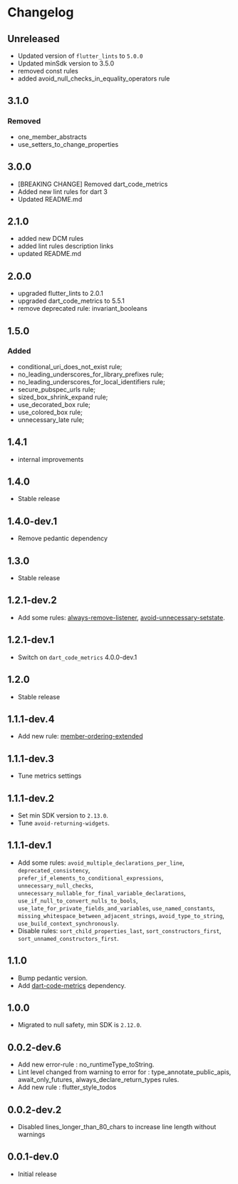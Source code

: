 # Changelog

## Unreleased

* Updated version of `flutter_lints` to `5.0.0`
* Updated minSdk version to 3.5.0
* removed const rules
* added avoid_null_checks_in_equality_operators rule

## 3.1.0

### Removed

* one_member_abstracts 
* use_setters_to_change_properties

## 3.0.0

* [BREAKING CHANGE] Removed dart_code_metrics
* Added new lint rules for dart 3
* Updated README.md

## 2.1.0

* added new DCM rules
* added lint rules description links
* updated README.md

## 2.0.0

* upgraded flutter_lints to 2.0.1
* upgraded dart_code_metrics to 5.5.1
* remove deprecated rule: invariant_booleans

## 1.5.0

### Added

* conditional_uri_does_not_exist rule;
* no_leading_underscores_for_library_prefixes rule;
* no_leading_underscores_for_local_identifiers rule;
* secure_pubspec_urls rule;
* sized_box_shrink_expand rule;
* use_decorated_box rule;
* use_colored_box rule;
* unnecessary_late rule;

## 1.4.1

* internal improvements

## 1.4.0

* Stable release

## 1.4.0-dev.1

* Remove pedantic dependency

## 1.3.0

* Stable release

## 1.2.1-dev.2

* Add some rules: [always-remove-listener](https://github.com/dart-code-checker/dart-code-metrics/blob/master/doc/rules/always-remove-listener.md), [avoid-unnecessary-setstate](https://github.com/dart-code-checker/dart-code-metrics/blob/master/doc/rules/avoid-unnecessary-setstate.md).

## 1.2.1-dev.1

* Switch on `dart_code_metrics` 4.0.0-dev.1

## 1.2.0

* Stable release

## 1.1.1-dev.4

* Add new rule: [member-ordering-extended](https://github.com/dart-code-checker/dart-code-metrics/blob/master/doc/rules/member-ordering-extended.md)

## 1.1.1-dev.3

* Tune metrics settings

## 1.1.1-dev.2

* Set min SDK version to `2.13.0`.
* Tune `avoid-returning-widgets`.

## 1.1.1-dev.1

* Add some rules: `avoid_multiple_declarations_per_line`, `deprecated_consistency`, `prefer_if_elements_to_conditional_expressions`, `unnecessary_null_checks`, `unnecessary_nullable_for_final_variable_declarations`, `use_if_null_to_convert_nulls_to_bools`, `use_late_for_private_fields_and_variables`, `use_named_constants`, `missing_whitespace_between_adjacent_strings`, `avoid_type_to_string`, `use_build_context_synchronously`.
* Disable rules: `sort_child_properties_last`, `sort_constructors_first`, `sort_unnamed_constructors_first`.

## 1.1.0

* Bump pedantic version.
* Add [dart-code-metrics](https://pub.dev/packages/dart_code_metrics) dependency.

## 1.0.0

* Migrated to null safety, min SDK is `2.12.0`.

## 0.0.2-dev.6

* Add new error-rule : no_runtimeType_toString.
* Lint level changed from warning to error for : type_annotate_public_apis, await_only_futures, always_declare_return_types rules.
* Add new rule : flutter_style_todos

## 0.0.2-dev.2

* Disabled lines_longer_than_80_chars to increase line length without warnings

## 0.0.1-dev.0

* Initial release
